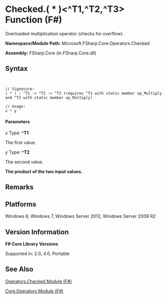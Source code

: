 # Checked.( * )<^T1,^T2,^T3> Function (F#)

Overloaded multiplication operator (checks for overflow).

**Namespace/Module Path:** Microsoft.FSharp.Core.Operators.Checked

**Assembly:** FSharp.Core (in FSharp.Core.dll)


## Syntax


```


// Signature:
( * ) : ^T1 -> ^T2 -> ^T3 (requires ^T1 with static member op_Multiply and ^T2 with static member op_Multiply)

// Usage:
x * y

```



#### Parameters
*x*
Type: **^T1**


The first value.


*y*
Type: **^T2**


The second value.



**The product of the two input values.**
## Remarks

## Platforms
Windows 8, Windows 7, Windows Server 2012, Windows Server 2008 R2


## Version Information
**F# Core Library Versions**

Supported in: 2.0, 4.0, Portable




## See Also
[Operators.Checked Module &#40;F&#35;&#41;](Operators.Checked+Module+%28FSharp%29.md)

[Core.Operators Module &#40;F&#35;&#41;](Core.Operators+Module+%28FSharp%29.md)

